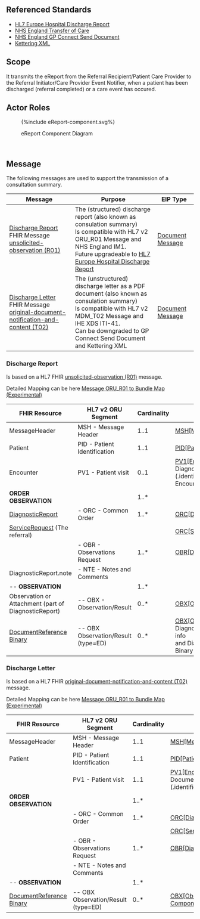 ## Referenced Standards

- [HL7 Europe Hospital Discharge Report](https://build.fhir.org/ig/hl7-eu/hdr/index.html)
- [NHS England Transfer of Care](https://digital.nhs.uk/services/transfer-of-care-initiative)
- [NHS England GP Connect Send Document](https://simplifier.net/guide/gp-connect-send-document/Home)
- [Kettering XML](kettering.html)

## Scope

It transmits the eReport from the Referral Recipient/Patient Care Provider to the Referral Initiator/Care Provider Event Notifier, when a patient has been discharged (referral completed) or a care event has occured.

## Actor Roles

<figure>
{%include eReport-component.svg%}
<p id="fX.X.X.X-X" class="figureTitle">eReport Component Diagram</p>
</figure>
<br clear="all">

## Message

The following messages are used to support the transmission of a consultation summary.

| Message                                                                                                                                                                       | Purpose                                                                                                                                                                                                                                                        | EIP Type                                                                                                  |
|-------------------------------------------------------------------------------------------------------------------------------------------------------------------------------|----------------------------------------------------------------------------------------------------------------------------------------------------------------------------------------------------------------------------------------------------------------|-----------------------------------------------------------------------------------------------------------|
| [Discharge Report](#discharge-report) <br> FHIR Message [unsolicited-observation (R01)](MessageDefinition-unsolicited-observation.html)                                       | The (structured) discharge report (also known as consulation summary) <br/> Is compatible with HL7 v2 ORU_R01 Message and NHS England IM1. <br/> Future upgradeable to [HL7 Europe Hospital Discharge Report](https://build.fhir.org/ig/hl7-eu/hdr/index.html) | [Document Message](https://www.enterpriseintegrationpatterns.com/patterns/messaging/DocumentMessage.html) |
| [Discharge Letter](#discharge-letter) <br> FHIR Message [original-document-notification-and-content (T02)](MessageDefinition-original-document-notification-and-content.html) | The (unstructured) discharge letter as a PDF document (also known as consulation summary) <br/> Is compatible with HL7 v2 MDM_T02 Message and IHE XDS ITI-41.<br/> Can be downgraded to GP Connect Send Document and Kettering XML                             | [Document Message](https://www.enterpriseintegrationpatterns.com/patterns/messaging/DocumentMessage.html) |


### Discharge Report

Is based on a HL7 FHIR [unsolicited-observation (R01)](MessageDefinition-unsolicited-observation.html) message.

Detailed Mapping can be here [Message ORU_R01 to Bundle Map (Experimental)](https://build.fhir.org/ig/HL7/v2-to-fhir/ConceptMap-message-oru-r01-to-bundle.html)

| FHIR Resource                                                                                                   | HL7 v2 ORU Segment                  | Cardinality | Map                                                                                                                                                                                                                   | 
|-----------------------------------------------------------------------------------------------------------------|-------------------------------------|-------------|-----------------------------------------------------------------------------------------------------------------------------------------------------------------------------------------------------------------------|
| MessageHeader                                                                                                   | MSH - Message Header                | 1..1        | [MSH[MessageHeader]](https://build.fhir.org/ig/HL7/v2-to-fhir/ConceptMap-segment-msh-to-messageheader.html)                                                                                                           |
| Patient                                                                                                         | PID - Patient Identification        | 1..1        | [PID[Patient]](https://build.fhir.org/ig/HL7/v2-to-fhir/ConceptMap-segment-pid-to-patient.html)                                                                                                                       |    
| Encounter                                                                                                       | PV1 - Patient visit                 | 0..1        | [PV1[Encounter]](https://build.fhir.org/ig/HL7/v2-to-fhir/ConceptMap-segment-pv1-to-encounter.html) via DiagnosticReport.encounter <br/> (.identifier (PV1-19) preferred, Encounter is optional)                      | 
| **ORDER OBSERVATION**                                                                                           |                                     | 1..*        |                                                                                                                                                                                                                       |
| [DiagnosticReport](StructureDefinition-DiagnosticReport.html)                                                   | - ORC - Common Order                | 1..*        | [ORC[DiagnosticReport]](https://build.fhir.org/ig/HL7/v2-to-fhir/ConceptMap-segment-orc-to-diagnosticreport.html)                                                                                                     |
| [ServiceRequest](StructureDefinition-ServiceRequest.html) (The referral)                                        |                                     |             | [ORC[ServiceRequest]](https://build.fhir.org/ig/HL7/v2-to-fhir/ConceptMap-segment-orc-to-servicerequest.html)                                                                                                         |
|                                                   | - OBR - Observations Request        | 1..*        | [OBR[DiagnosticReport]](https://build.fhir.org/ig/HL7/v2-to-fhir/ConceptMap-segment-obr-to-diagnosticreport.html)                                                                                                     |
| DiagnosticReport.note                                                                                           | - NTE - Notes and Comments          |             |                                                                                                                                                                                                                       |
| -- **OBSERVATION**                                                                                              |                                     | 1..*        |                                                                                                                                                                                                                       |
| Observation or Attachment (part of DiagnosticReport)                                                            | -- OBX - Observation/Result         | 0..*        | [OBX[Observation]](https://build.fhir.org/ig/HL7/v2-to-fhir/ConceptMap-segment-obx-to-observation.html)                                                                                                               |                                                                                                          |
| [DocumentReference](StructureDefinition-DocumentReference.html) <br/> [Binary](StructureDefinition-Binary.html) | -- OBX Observation/Result (type=ED) | 0..*        | [OBX[Observation-Component]](https://build.fhir.org/ig/HL7/v2-to-fhir/ConceptMap-segment-obx-to-documentreference.html) DiagnosticReport.extension:supporting-info <br/> and DiagnosticReport.presentedForm to Binary |

### Discharge Letter

Is based on a HL7 FHIR [original-document-notification-and-content (T02)](MessageDefinition-original-document-notification-and-content.html) message.

Detailed Mapping can be here [Message ORU_R01 to Bundle Map (Experimental)](https://build.fhir.org/ig/HL7/v2-to-fhir/ConceptMap-message-oru-r01-to-bundle.html)

| FHIR Resource                                                                                                   | HL7 v2 ORU Segment                  | Cardinality | Map                                                                                                                                                                                               | 
|-----------------------------------------------------------------------------------------------------------------|-------------------------------------|-------------|---------------------------------------------------------------------------------------------------------------------------------------------------------------------------------------------------|
| MessageHeader                                                                                                   | MSH - Message Header                | 1..1        | [MSH[MessageHeader]](https://build.fhir.org/ig/HL7/v2-to-fhir/ConceptMap-segment-msh-to-messageheader.html)                                                                                       |
| Patient                                                                                                         | PID - Patient Identification        | 1..1        | [PID[Patient]](https://build.fhir.org/ig/HL7/v2-to-fhir/ConceptMap-segment-pid-to-patient.html)                                                                                                   |    
|                                                                                                                 | PV1 - Patient visit                 | 1..1        | [PV1[Encounter]](https://build.fhir.org/ig/HL7/v2-to-fhir/ConceptMap-segment-pv1-to-encounter.html) via DocumentReference.encounter <br/> (.identifier (PV1-19) preferred | 
| **ORDER OBSERVATION**                                                                                           |                                     | 1..*        |                                                                                                                                                                                                   |
|                                                                                                                 | - ORC - Common Order                | 1..*        | [ORC[DiagnosticReport]](https://build.fhir.org/ig/HL7/v2-to-fhir/ConceptMap-segment-orc-to-diagnosticreport.html)                                                                                 |
|                                                                                                                 |                                     |             | [ORC[ServiceRequest]](https://build.fhir.org/ig/HL7/v2-to-fhir/ConceptMap-segment-orc-to-servicerequest.html)                                                                                     |
|                                                                                                                 | - OBR - Observations Request        | 1..*        | [OBR[DiagnosticReport]](https://build.fhir.org/ig/HL7/v2-to-fhir/ConceptMap-segment-obr-to-diagnosticreport.html)                                                                                 |
|                                                                                                                 | - NTE - Notes and Comments          |             |                                                                                                                                                                                                   |
| -- **OBSERVATION**                                                                                              |                                     | 1..*        |                                                                                                                                                                                                   |
| [DocumentReference](StructureDefinition-DocumentReference.html) <br/> [Binary](StructureDefinition-Binary.html) | -- OBX Observation/Result (type=ED) | 0..*        | [OBX[Observation-Component]](https://build.fhir.org/ig/HL7/v2-to-fhir/ConceptMap-segment-obx-to-documentreference.html)                                                                           |
